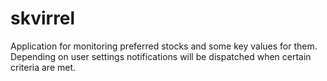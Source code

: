 # skvirrel
Application for monitoring preferred stocks and some key values for them. Depending on user settings notifications will be dispatched when certain criteria are met.
